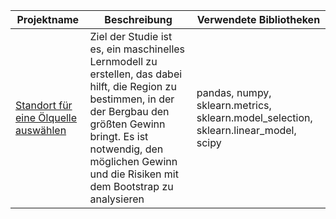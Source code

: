 **Projektname** | **Beschreibung** | **Verwendete Bibliotheken**
------------ | ------------- | -------------
[Standort für eine Ölquelle auswählen](https://github.com/Danila-Kovalenko/My_Machine_Learning/blob/main/Wir_suchen_Oel/Wir_suchen_%C3%96l_.ipynb) | Ziel der Studie ist es, ein maschinelles Lernmodell zu erstellen, das dabei hilft, die Region zu bestimmen, in der der Bergbau den größten Gewinn bringt. Es ist notwendig, den möglichen Gewinn und die Risiken mit dem Bootstrap zu analysieren | pandas, numpy, sklearn.metrics, sklearn.model_selection, sklearn.linear_model, scipy